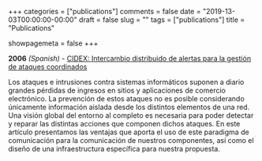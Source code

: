 +++
categories = ["publications"]
comments = false
date = "2019-13-03T00:00:00-00:00"
draft = false
slug = ""
tags = ["publications"]
title = "Publications"

showpagemeta = false
+++

**2006** _(Spanish)_ - [CIDEX: Intercambio distribuido de alertas para la gestión de ataques coordinados](http://deic.uab.es/~joaquin/papers/recsi-cidex.pdf)

Los ataques e intrusiones contra sistemas informáticos suponen a diario grandes pérdidas de ingresos en sitios y aplicaciones de comercio electrónico.
La prevención de estos ataques no es posible considerando únicamente información aislada desde los distintos elementos de una red. Una visión global del entorno al completo es necesaria para poder detectar y reparar las distintas acciones que componen dichos ataques.
En este artículo presentamos las ventajas que aporta el uso de este paradigma de comunicación para la comunicación de nuestros componentes, así como el diseño de una infraestructura específica para nuestra propuesta.
